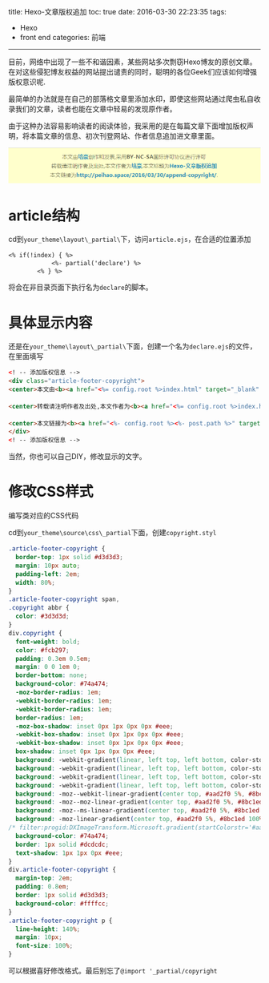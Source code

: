 title: Hexo-文章版权追加
toc: true
date: 2016-03-30 22:23:35
tags: 
- Hexo
- front end
categories: 前端
---


目前，网络中出现了一些不和谐因素，某些网站多次剽窃Hexo博友的原创文章。在对这些侵犯博友权益的网站提出谴责的同时，聪明的各位Geek们应该如何增强版权意识呢.

最简单的办法就是在自己的部落格文章里添加水印，即使这些网站通过爬虫私自收录我们的文章，读者也能在文章中轻易的发现原作者。<!--more-->

由于这种办法容易影响读者的阅读体验，我采用的是在每篇文章下面增加版权声明，将本篇文章的信息、初次刊登网站、作者信息追加进文章里面。

![](/img/article/append-copyright.png)

# article结构 #

cd到`your_theme\layout\_partial\`下，访问`article.ejs`，在合适的位置添加

```
<% if(!index) { %>
			<%- partial('declare') %>
		<% } %>
```
将会在非目录页面下执行名为`declare`的脚本。

# 具体显示内容 #


还是在`your_theme\layout\_partial\`下面，创建一个名为`declare.ejs`的文件，在里面填写

```html
<! -- 添加版权信息 -->
<div class="article-footer-copyright">
<center>本文由<b><a href="<%= config.root %>index.html" target="_blank" title="<%= config.author %>"><%= config.author %></a></b>创作和发表,采用<b>BY</b>-<b>NC</b>-<b>SA</b>国际许可协议进行许可</center>

<center>转载请注明作者及出处,本文作者为<b><a href="<%= config.root %>index.html" target="_blank" title="<%= config.author %>"><%= config.author %></a></b>,本文标题为<b><a href="<%- config.root %><%- post.path %>" target="_blank" title="<%= post.title %>"><%= post.title %></a></b></center>

<center>本文链接为<b><a href="<%- config.root %><%- post.path %>" target="_blank" title="<%= post.title %>"><%- config.url %>/<%- post.path %></a></b>.</center>
</div>
<! -- 添加版权信息 -->
```
当然，你也可以自己DIY，修改显示的文字。

# 修改CSS样式 #

编写类对应的CSS代码


cd到`your_theme\source\css\_partial`下面，创建`copyright.styl`

```CSS
.article-footer-copyright {
  border-top: 1px solid #d3d3d3;
  margin: 10px auto;
  padding-left: 2em;
  width: 80%;
}
.article-footer-copyright span,
.copyright abbr {
  color: #3d3d3d;
}
div.copyright {
  font-weight: bold;
  color: #fcb297;
  padding: 0.3em 0.5em;
  margin: 0 0 1em 0;
  border-bottom: none;
  background-color: #74a474;
  -moz-border-radius: 1em;
  -webkit-border-radius: 1em;
  -webkit-border-radius: 1em;
  border-radius: 1em;
  -moz-box-shadow: inset 0px 1px 0px 0px #eee;
  -webkit-box-shadow: inset 0px 1px 0px 0px #eee;
  -webkit-box-shadow: inset 0px 1px 0px 0px #eee;
  box-shadow: inset 0px 1px 0px 0px #eee;
  background: -webkit-gradient(linear, left top, left bottom, color-stop(0.05, #aad2f0), color-stop(1, #8bc1ed));
  background: -webkit-gradient(linear, left top, left bottom, color-stop(0.05, #aad2f0), color-stop(1, #8bc1ed));
  background: -webkit-gradient(linear, left top, left bottom, color-stop(0.05, #aad2f0), color-stop(1, #8bc1ed));
  background: -webkit-gradient(linear, left top, left bottom, color-stop(0.05, #aad2f0), color-stop(1, #8bc1ed));
  background: -moz--webkit-linear-gradient(center top, #aad2f0 5%, #8bc1ed 100%);
  background: -moz--moz-linear-gradient(center top, #aad2f0 5%, #8bc1ed 100%);
  background: -moz--ms-linear-gradient(center top, #aad2f0 5%, #8bc1ed 100%);
  background: -moz-linear-gradient(center top, #aad2f0 5%, #8bc1ed 100%);
/* filter:progid:DXImageTransform.Microsoft.gradient(startColorstr='#aad2f0', endColorstr='#8bc1ed'); */
  background-color: #74a474;
  border: 1px solid #dcdcdc;
  text-shadow: 1px 1px 0px #eee;
}
div.article-footer-copyright {
  margin-top: 2em;
  padding: 0.8em;
  border: 1px solid #d3d3d3;
  background-color: #ffffcc;
}
.article-footer-copyright p {
  line-height: 140%;
  margin: 10px;
  font-size: 100%;
}
```

可以根据喜好修改格式。最后别忘了`@import '_partial/copyright`

